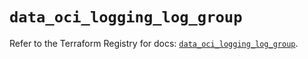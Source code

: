 # `data_oci_logging_log_group`

Refer to the Terraform Registry for docs: [`data_oci_logging_log_group`](https://registry.terraform.io/providers/oracle/oci/7.19.0/docs/data-sources/logging_log_group).
